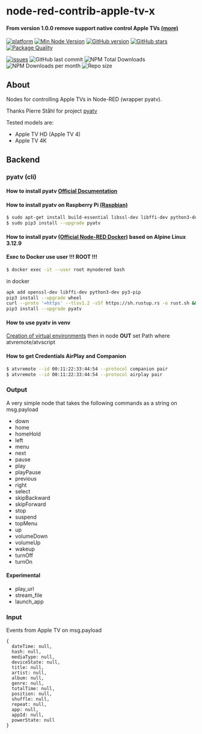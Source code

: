 
# node-red-contrib-apple-tv-x

#### From version 1.0.0 remove support native control Apple TVs [(more)](https://github.com/lukasroegner/homebridge-apple-tv-remote/issues/105)


[![platform](https://img.shields.io/badge/platform-Node--RED-red?logo=nodered)](https://nodered.org)
[![Min Node Version](https://img.shields.io/node/v/node-red-contrib-apple-tv-x.svg)](https://nodejs.org/en/)
[![GitHub version](https://img.shields.io/github/package-json/v/twocolors/node-red-contrib-apple-tv-x?logo=npm)](https://www.npmjs.com/package/node-red-contrib-apple-tv-x)
[![GitHub stars](https://img.shields.io/github/stars/twocolors/node-red-contrib-apple-tv-x)](https://github.com/twocolors/node-red-contrib-apple-tv-x/stargazers)
[![Package Quality](https://packagequality.com/shield/node-red-contrib-apple-tv-x.svg)](https://packagequality.com/#?package=node-red-contrib-apple-tv-x)

[![issues](https://img.shields.io/github/issues/twocolors/node-red-contrib-apple-tv-x?logo=github)](https://github.com/twocolors/node-red-contrib-apple-tv-x/issues)
![GitHub last commit](https://img.shields.io/github/last-commit/twocolors/node-red-contrib-apple-tv-x)
![NPM Total Downloads](https://img.shields.io/npm/dt/node-red-contrib-apple-tv-x.svg)
![NPM Downloads per month](https://img.shields.io/npm/dm/node-red-contrib-apple-tv-x)
![Repo size](https://img.shields.io/github/repo-size/twocolors/node-red-contrib-apple-tv-x)

## About

Nodes for controlling Apple TVs in Node-RED (wrapper pyatv).

Thanks Pierre Ståhl for project [pyatv](https://github.com/postlund/pyatv)

Tested models are:
* Apple TV HD (Apple TV 4)
* Apple TV 4K

## Backend

### pyatv (cli)

#### How to install pyatv [Official Documentation](https://pyatv.dev/documentation/#installing-pyatv)

#### How to install pyatv on Raspberry Pi [(Raspbian)](https://www.raspberrypi.com/software/)

```bash
$ sudo apt-get install build-essential libssl-dev libffi-dev python3-dev python3-pip python3-cryptography python3-wheel
$ sudo pip3 install --upgrade pyatv
```
#### How to install pyatv [(Official Node-RED Docker)](https://hub.docker.com/r/nodered/node-red) based on Alpine Linux 3.12.9

#### Exec to Docker use user !!! ROOT !!!

```bash
$ docker exec -it --user root mynodered bash
```

in docker

```bash
apk add openssl-dev libffi-dev python3-dev py3-pip
pip3 install --upgrade wheel
curl --proto '=https' --tlsv1.2 -sSf https://sh.rustup.rs -o rust.sh && sh rust.sh -y && rm rust.sh && source $HOME/.cargo/env
pip3 install --upgrade pyatv
```

#### How to use pyatv in venv

[Creation of virtual environments](https://docs.python.org/3/library/venv.html) then in node **OUT** set Path where atvremote/atvscript

#### How to get Credentials AirPlay and Companion

```bash
$ atvremote --id 00:11:22:33:44:54 --protocol companion pair
$ atvremote --id 00:11:22:33:44:54 --protocol airplay pair
```

### Output
A very simple node that takes the following commands as a string on msg.payload

-   down
-   home
-   homeHold
-   left
-   menu
-   next
-   pause
-   play
-   playPause
-   previous
-   right
-   select
-   skipBackward
-   skipForward
-   stop
-   suspend
-   topMenu
-   up
-   volumeDown
-   volumeUp
-   wakeup
-   turnOff
-   turnOn

#### Experimental

-   play_url
-   stream_file
-   launch_app

### Input
Events from Apple TV on msg.payload
```
{
  dateTime: null,
  hash: null,
  mediaType: null,
  deviceState: null,
  title: null,
  artist: null,
  album: null,
  genre: null,
  totalTime: null,
  position: null,
  shuffle: null,
  repeat: null,
  app: null,
  appId: null,
  powerState: null
}
```
